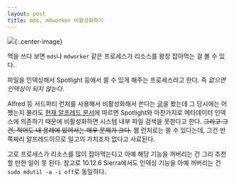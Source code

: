 ```yaml
---
layout: post
title: mds, mdworker 비활성화하기
---
```


![](http://d.pr/i/a4O9pn+){:.center-image}

맥을 쓰다 보면 `mds`나 `mdworker` 같은 프로세스가 리소스를 왕창 잡아먹는 걸 볼 수 있다.

파일을 인덱싱해서 Spotlight 등에서 쓸 수 있게 해주는 프로세스라고 한다. 즉 *없으면 인덱싱이 되지 않는다*.

Alfred 등 서드파티 런처를 사용해서 비활성화해서 쓴다는 [글](http://hiswork.tistory.com/177)을 봤는데 그 당시에는 어쨌는지 몰라도 [현재 알프레드 문서](https://www.alfredapp.com/help/troubleshooting/indexing/spotlight/)에 따르면 Spotlight와 마찬가지로 메타데이터 인덱스에 의존하기 때문에 비활성화하면 시스템 내부 파일 검색을 못한다고 한다. ~~그리고 그건, 적어도 내 용례에 있어서는 매우 문제가 크다.~~ 웹 런처로는 쓸 수 있다는데, 그건 반쪽짜리 알프레드이므로 일고의 가치조차 없다고 사료된다.

고로 프로세스가 리소스를 많이 잡아먹는다고 아예 해당 기능을 꺼버리는 건 그리 추천할 만한 일이 못 된다. 참고로 10.12.6 Sierra에서도 인덱싱 기능을 아예 꺼버리는 건 `sudo mdutil -a -i off`로 동일하다.